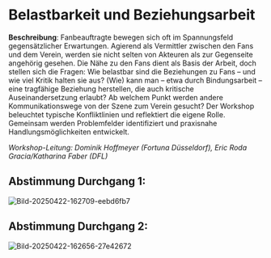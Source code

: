 # **Belastbarkeit und Beziehungsarbeit**

**Beschreibung**: Fanbeauftragte bewegen sich oft im Spannungsfeld gegensätzlicher Erwartungen. Agierend als Vermittler zwischen den Fans und dem Verein,
werden sie nicht selten von Akteuren als zur Gegenseite angehörig gesehen. Die Nähe zu den Fans dient als Basis der Arbeit, doch stellen sich
die Fragen: Wie belastbar sind die Beziehungen zu Fans – und wie viel Kritik halten sie aus? (Wie) kann man – etwa durch Bindungsarbeit –
eine tragfähige Beziehung herstellen, die auch kritische Auseinandersetzung erlaubt? Ab welchem Punkt werden andere
Kommunikationswege von der Szene zum Verein gesucht?
Der Workshop beleuchtet typische Konfliktlinien und reflektiert die eigene Rolle. Gemeinsam werden Problemfelder identifiziert und
praxisnahe Handlungsmöglichkeiten entwickelt.

*Workshop-Leitung: Dominik Hoffmeyer (Fortuna Düsseldorf), Eric Roda Gracia/Katharina Faber (DFL)*

## Abstimmung Durchgang 1:
![Bild-20250422-162709-eebd6fb7](https://github.com/user-attachments/assets/5798e14e-da16-482b-9d00-5e323fd230d3)

## Abstimmung Durchgang 2:
![Bild-20250422-162656-27e42672](https://github.com/user-attachments/assets/75f49631-7b50-4f79-8f0c-18921a9f3931)
